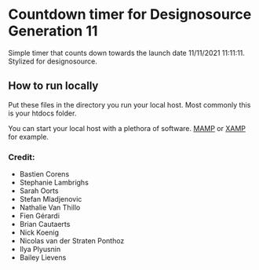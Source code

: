 # Countdown timer for Designosource Generation 11
Simple timer that counts down towards the launch date 11/11/2021 11:11:11.
Stylized for designosource.

## How to run locally
Put these files in the directory you run your local host. 
Most commonly this is your htdocs folder.

You can start your local host with a plethora of software.
[MAMP](https://www.mamp.info/en/windows/) or [XAMP](https://www.apachefriends.org/index.html) for example.

### Credit:
- Bastien Corens
- Stephanie Lambrighs
- Sarah Oorts
- Stefan Mladjenovic
- Nathalie Van Thillo
- Fien Gérardi
- Brian Cautaerts
- Nick Koenig
- Nicolas van der Straten Ponthoz
- Ilya Plyusnin
- Bailey Lievens
